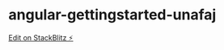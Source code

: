 # angular-gettingstarted-unafaj

[Edit on StackBlitz ⚡️](https://stackblitz.com/edit/angular-gettingstarted-unafaj)